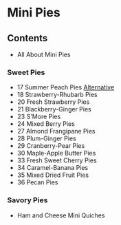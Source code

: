 # Mini Pies
## Contents
- All About Mini Pies
### Sweet Pies
- 17 Summer Peach Pies [Alternative](https://www.americastestkitchen.com/recipes/7511-fresh-peach-pie)
- 18 Strawberry-Rhubarb Pies
- 20 Fresh Strawberry Pies
- 21 Blackberry-Ginger Pies
- 23 S'More Pies
- 24 Mixed Berry Pies
- 27 Almond Frangipane Pies
- 28 Plum-Ginger Pies
- 29 Cranberry-Pear Pies
- 30 Maple-Apple Butter Pies
- 33 Fresh Sweet Cherry Pies
- 34 Caramel-Banana Pies
- 35 Mixed Dried Fruit Pies
- 36 Pecan Pies
### Savory Pies
- Ham and Cheese Mini Quiches
